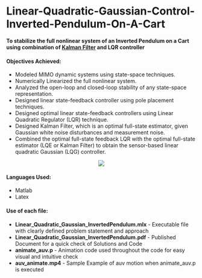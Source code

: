 # Linear-Quadratic-Gaussian-Control-Inverted-Pendulum-On-A-Cart

**To stabilize the full nonlinear system of an Inverted Pendulum on a Cart using combination of [Kalman Filter](https://en.wikipedia.org/wiki/Kalman_filter) and LQR controller** 

#### Objectives Achieved: 

- Modeled MIMO dynamic systems using state-space techniques.
- Numerically Linearized the full nonlinear system.
- Analyzed the open-loop and closed-loop stability of any state-space representation.
- Designed linear state-feedback controller using pole placement techniques.
- Designed optimal linear state-feedback controllers using Linear Quadratic Regulator (LQR) technique.
- Designed Kalman Filter, which is an optimal full-state estimator, given Gaussian white noise disturbances and measurement noise.
- Combined the optimal full-state feedback LQR with the optimal full-state estimator (LQE or Kalman Filter) to obtain the sensor-based linear quadratic Gaussian (LQG) controller.

<p align="center"><img src="auv_animate.gif">  </p>



#### Languages Used:
- Matlab
- Latex 

#### Use of each file:
- **Linear_Quadratic_Gaussian_InvertedPendulum.mlx** - Executable file with clearly defined problem statement and approach
- **Linear_Quadratic_Gaussian_InvertedPendulum.pdf** - Published Document for a quick check of Solutions and Code
- **animate_auv.p** - Animation code used throughout the code for easy visual and intuitive check
- **auv_animate.mp4** - Sample Example of auv motion when animate_auv.p is executed
